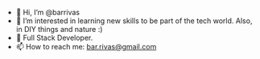 - 👋  Hi, I’m @barrivas
- 👀  I’m interested in learning new skills to be part of the tech world. Also, in DIY things and nature :)
- 🌱  Full Stack Developer.
- 📫  How to reach me: bar.rivas@gmail.com

<!---
barrivas/barrivas is a ✨ special ✨ repository because its `README.md` (this file) appears on your GitHub profile.
You can click the Preview link to take a look at your changes.
--->
